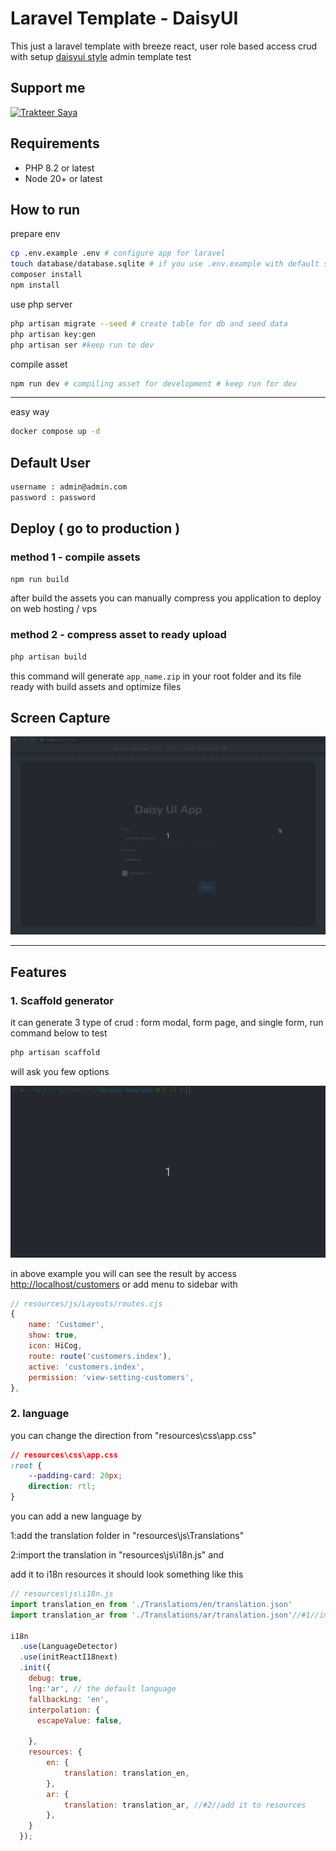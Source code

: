 # Laravel Template - DaisyUI

This just a laravel template with breeze react, user role based access crud with setup <a href="https://daisyui.com?ref=github.com/ajikamaludin" target="_blank">daisyui style</a> admin template test

## Support me

<a href="https://trakteer.id/ajikamaludin" target="_blank"><img id="wse-buttons-preview" src="https://cdn.trakteer.id/images/embed/trbtn-blue-2.png" height="40" style="border:0px;height:40px;" alt="Trakteer Saya"></a>

## Requirements

-   PHP 8.2 or latest
-   Node 20+ or latest

## How to run

prepare env

```bash
cp .env.example .env # configure app for laravel
touch database/database.sqlite # if you use .env.example with default sqlite database
composer install
npm install
```

use php server

```bash
php artisan migrate --seed # create table for db and seed data
php artisan key:gen
php artisan ser #keep run to dev
```

compile asset

```bash
npm run dev # compiling asset for development # keep run for dev
```

<hr/>

easy way

```bash
docker compose up -d
```

## Default User

```bash
username : admin@admin.com
password : password
```

## Deploy ( go to production )

### method 1 - compile assets

```bash
npm run build
```

after build the assets you can manually compress you application to deploy on web hosting / vps

### method 2 - compress asset to ready upload

```bash
php artisan build
```

this command will generate `app_name.zip` in your root folder and its file ready with build assets and optimize files

## Screen Capture

![](screenshot_v3.gif?raw=true)

<hr/>

## Features

### 1. Scaffold generator

it can generate 3 type of crud : form modal, form page, and single form, run command below to test

```bash
php artisan scaffold
```

will ask you few options

![](screenshot_generator.gif?raw=true)

in above example you will can see the result by access [http://localhost/customers](http://localhost/customers) or add menu to sidebar with

```js
// resources/js/Layouts/routes.cjs
{
    name: 'Customer',
    show: true,
    icon: HiCog,
    route: route('customers.index'),
    active: 'customers.index',
    permission: 'view-setting-customers',
},
```
### 2. language 

you can change the direction from "resources\css\app.css"
```css
// resources\css\app.css
:root {
    --padding-card: 20px;
    direction: rtl;
}
```
you can add a new language by 

1:add the translation folder in "resources\js\Translations"

2:import the translation in "resources\js\i18n.js" and 

add it to i18n resources it should look something like this
```js
// resources\js\i18n.js
import translation_en from './Translations/en/translation.json'
import translation_ar from './Translations/ar/translation.json'//#1//import the translation

i18n
  .use(LanguageDetector)
  .use(initReactI18next)
  .init({
    debug: true,
    lng:'ar', // the default language 
    fallbackLng: 'en',
    interpolation: {
      escapeValue: false, 
      
    },
    resources: {
        en: {
            translation: translation_en,
        },
        ar: {
            translation: translation_ar, //#2//add it to resources 
        },
    }
  });

```
